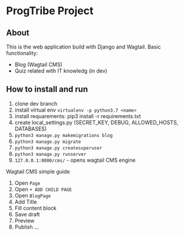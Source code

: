 # ProgTribe Project

## About 
This is the web application build with Django and Wagtail.
Basic functionality:
* Blog (Wagtail CMS)
* Quiz related with IT knowledg (in dev) 

## How to install and run
1. clone dev branch 
2. install virtual env `virtualenv -p python3.7 <name>`
3. install requarements: pip3 install -r requirements.txt
4. create local_settings.py (SECRET_KEY, DEBUG, ALLOWED_HOSTS, DATABASES)
5. `python3 manage.py makemigrations blog`
6. `python3 manage.py migrate`
7. `python3 manage.py createsuperuser`
8. `python3 manage.py runserver`
8. `127.0.0.1:8000/cms/` - opens wagtail CMS engine

Wagtail CMS simple guide
1. Open `Page`
2. Open `+ ADD CHILD PAGE`
3. Open `BlogPage`
4. Add Title
5. Fill content block 
6. Save draft
7. Preview
8. Publish
...
